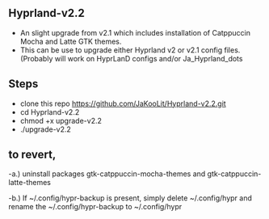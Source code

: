 ## Hyprland-v2.2
- An slight upgrade from v2.1 which includes installation of Catppuccin Mocha and Latte GTK themes. 
- This can be use to upgrade either Hyprland v2 or v2.1 config files. (Probably will work on HyprLanD configs and/or Ja_Hyprland_dots


## Steps
- clone this repo https://github.com/JaKooLit/Hyprland-v2.2.git
- cd Hyprland-v2.2
- chmod +x upgrade-v2.2
- ./upgrade-v2.2



## to revert, 

-a.) uninstall packages gtk-catppuccin-mocha-themes and gtk-catppuccin-latte-themes 

-b.) If ~/.config/hypr-backup is present, simply delete ~/.config/hypr and rename the ~/.config/hypr-backup to ~/.config/hypr
